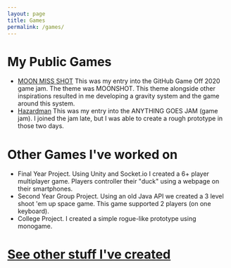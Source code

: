 ```yaml
---
layout: page
title: Games
permalink: /games/
---
```

# My Public Games

- [MOON MISS SHOT](https://moggrat.itch.io/moon-miss-shot)
This was my entry into the GitHub Game Off 2020 game jam. The theme was MOONSHOT. This theme alongside other inspirations resulted in me developing a gravity system and the game around this system.
- [Hazardman](https://moggrat.itch.io/hazardman)
This was my entry into the ANYTHING GOES JAM (game jam). I joined the jam late, but I was able to create a rough prototype in those two days.

# Other Games I've worked on

- Final Year Project. Using Unity and Socket.io I created a 6+ player multiplayer game. Players controller their "duck" using a webpage on their smartphones.
- Second Year Group Project. Using an old Java API we created a 3 level shoot 'em up space game. This game supported 2 players (on one keyboard).
- College Project. I created a simple rogue-like prototype using monogame.

# [See other stuff I've created](../projects)
